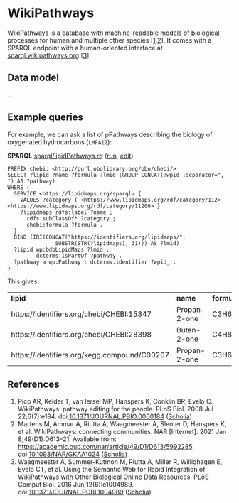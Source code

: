 # WikiPathways

WikiPathways is a database with machine-readable models of biological processes for human and multiple other species [<a href="#citeref1">1</a>,<a href="#citeref2">2</a>].
It comes with a SPARQL endpoint with a human-oriented interface at [sparql.wikipathways.org](https://sparql.wikipathways.org/) [<a href="#citeref3">3</a>].

## Data model

...

## Example queries

For example, we can ask a list of pPathways describing the biology of oxygenated hydrocarbons (`LMFA12`):

**SPARQL** [sparql/lipidPathways.rq](sparql/lipidPathways.code.html) ([run](https://query.wikidata.org/embed.html#%23Pathways%20describing%20the%20biology%20of%20oxygenated%20hydrocarbons%20%28LMFA12%29%0APREFIX%20chebi%3A%20%3Chttp%3A%2F%2Fpurl.obolibrary.org%2Fobo%2Fchebi%2F%3E%0A%0ASELECT%20%3Flipid%20%3Fname%20%3Fformula%20%3Flmid%20%28GROUP_CONCAT%28%3Fwpid_%3Bseparator%3D%22%2C%20%22%29%20AS%20%3Fpathway%29%0AWHERE%20%7B%0A%20%20SERVICE%20%3Chttps%3A%2F%2Flipidmaps.org%2Fsparql%3E%20%7B%0A%20%20%20%20VALUES%20%3Fcategory%20%7B%20%3Chttps%3A%2F%2Fwww.lipidmaps.org%2Frdf%2Fcategory%2F112%3E%20%3Chttps%3A%2F%2Fwww.lipidmaps.org%2Frdf%2Fcategory%2F11200%3E%20%7D%20%0A%20%20%20%20%3Flipidmaps%20rdfs%3Alabel%20%3Fname%20%3B%0A%20%20%20%20%20%20rdfs%3AsubClassOf*%20%3Fcategory%20%3B%0A%20%20%20%20%20%20chebi%3Aformula%20%3Fformula%20.%0A%20%20%7D%0A%20%20BIND%20%28IRI%28CONCAT%28%22https%3A%2F%2Fidentifiers.org%2Flipidmaps%2F%22%2C%0A%20%20%20%20%20%20%20%20%20%20%20%20%20%20%20SUBSTR%28STR%28%3Flipidmaps%29%2C%2031%29%29%29%20AS%20%3Flmid%29%0A%20%20%3Flipid%20wp%3AbdbLipidMaps%20%3Flmid%20%3B%0A%20%20%20%20%20%20%20%20%20dcterms%3AisPartOf%20%3Fpathway%20.%0A%20%20%3Fpathway%20a%20wp%3APathway%20%3B%20dcterms%3Aidentifier%20%3Fwpid_%20.%0A%7D%0A), [edit](https://query.wikidata.org/#%23Pathways%20describing%20the%20biology%20of%20oxygenated%20hydrocarbons%20%28LMFA12%29%0APREFIX%20chebi%3A%20%3Chttp%3A%2F%2Fpurl.obolibrary.org%2Fobo%2Fchebi%2F%3E%0A%0ASELECT%20%3Flipid%20%3Fname%20%3Fformula%20%3Flmid%20%28GROUP_CONCAT%28%3Fwpid_%3Bseparator%3D%22%2C%20%22%29%20AS%20%3Fpathway%29%0AWHERE%20%7B%0A%20%20SERVICE%20%3Chttps%3A%2F%2Flipidmaps.org%2Fsparql%3E%20%7B%0A%20%20%20%20VALUES%20%3Fcategory%20%7B%20%3Chttps%3A%2F%2Fwww.lipidmaps.org%2Frdf%2Fcategory%2F112%3E%20%3Chttps%3A%2F%2Fwww.lipidmaps.org%2Frdf%2Fcategory%2F11200%3E%20%7D%20%0A%20%20%20%20%3Flipidmaps%20rdfs%3Alabel%20%3Fname%20%3B%0A%20%20%20%20%20%20rdfs%3AsubClassOf*%20%3Fcategory%20%3B%0A%20%20%20%20%20%20chebi%3Aformula%20%3Fformula%20.%0A%20%20%7D%0A%20%20BIND%20%28IRI%28CONCAT%28%22https%3A%2F%2Fidentifiers.org%2Flipidmaps%2F%22%2C%0A%20%20%20%20%20%20%20%20%20%20%20%20%20%20%20SUBSTR%28STR%28%3Flipidmaps%29%2C%2031%29%29%29%20AS%20%3Flmid%29%0A%20%20%3Flipid%20wp%3AbdbLipidMaps%20%3Flmid%20%3B%0A%20%20%20%20%20%20%20%20%20dcterms%3AisPartOf%20%3Fpathway%20.%0A%20%20%3Fpathway%20a%20wp%3APathway%20%3B%20dcterms%3Aidentifier%20%3Fwpid_%20.%0A%7D%0A))

```sparql
PREFIX chebi: <http://purl.obolibrary.org/obo/chebi/>
SELECT ?lipid ?name ?formula ?lmid (GROUP_CONCAT(?wpid_;separator=", ") AS ?pathway)
WHERE {
  SERVICE <https://lipidmaps.org/sparql> {
    VALUES ?category { <https://www.lipidmaps.org/rdf/category/112> <https://www.lipidmaps.org/rdf/category/11200> } 
    ?lipidmaps rdfs:label ?name ;
      rdfs:subClassOf* ?category ;
      chebi:formula ?formula .
  }
  BIND (IRI(CONCAT("https://identifiers.org/lipidmaps/",
               SUBSTR(STR(?lipidmaps), 31))) AS ?lmid)
  ?lipid wp:bdbLipidMaps ?lmid ;
         dcterms:isPartOf ?pathway .
  ?pathway a wp:Pathway ; dcterms:identifier ?wpid_ .
}
```

This gives:

<!-- https://sparql.wikipathways.org/sparql --><table>
  <tr>
    <td><b>lipid</b></td>
    <td><b>name</b></td>
    <td><b>formula</b></td>
    <td><b>lmid</b></td>
    <td><b>pathway</b></td>
  </tr>
  <tr>
    <td>https://identifiers.org/chebi/CHEBI:15347</td>
    <td>Propan-2-one </td>
    <td>C3H6O</td>
    <td>https://identifiers.org/lipidmaps/LMFA12000057</td>
    <td>WP5175, WP4742</td>
  </tr>
  <tr>
    <td>https://identifiers.org/chebi/CHEBI:28398</td>
    <td>Butan-2-one </td>
    <td>C4H8O</td>
    <td>https://identifiers.org/lipidmaps/LMFA12000043</td>
    <td>WP4838</td>
  </tr>
  <tr>
    <td>https://identifiers.org/kegg.compound/C00207</td>
    <td>Propan-2-one </td>
    <td>C3H6O</td>
    <td>https://identifiers.org/lipidmaps/LMFA12000057</td>
    <td>WP3602</td>
  </tr>
</table>

## References

1. <a name="citeref1"></a>Pico AR, Kelder T, van Iersel MP, Hanspers K, Conklin BR, Evelo C. WikiPathways: pathway editing for the people. PLoS Biol. 2008 Jul 22;6(7):e184.  doi:[10.1371/JOURNAL.PBIO.0060184](https://doi.org/10.1371/JOURNAL.PBIO.0060184) ([Scholia](https://scholia.toolforge.org/doi/10.1371/JOURNAL.PBIO.0060184))
2. <a name="citeref2"></a>Martens M, Ammar A, Riutta A, Waagmeester A, Slenter D, Hanspers K, et al. WikiPathways: connecting communities. NAR [Internet]. 2021 Jan 8;49(D1):D613–21. Available from: https://academic.oup.com/nar/article/49/D1/D613/5992285 doi:[10.1093/NAR/GKAA1024](https://doi.org/10.1093/NAR/GKAA1024) ([Scholia](https://scholia.toolforge.org/doi/10.1093/NAR/GKAA1024))
3. <a name="citeref3"></a>Waagmeester A, Summer-Kutmon M, Riutta A, Miller R, Willighagen E, Evelo CT, et al. Using the Semantic Web for Rapid Integration of WikiPathways with Other Biological Online Data Resources. PLoS Comput Biol. 2016 Jun;12(6):e1004989.  doi:[10.1371/JOURNAL.PCBI.1004989](https://doi.org/10.1371/JOURNAL.PCBI.1004989) ([Scholia](https://scholia.toolforge.org/doi/10.1371/JOURNAL.PCBI.1004989))


